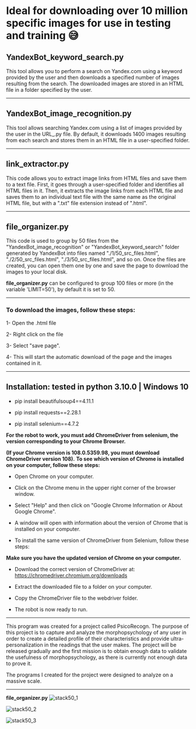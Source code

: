 # Ideal for downloading over 10 million specific images for use in testing and training 😅
## YandexBot_keyword_search.py
This tool allows you to perform a search on Yandex.com using a keyword provided by the user and then downloads a specified number of images resulting from the search. The downloaded images are stored in an HTML file in a folder specified by the user.
___________________________________________________________
## YandexBot_image_recognition.py
This tool allows searching Yandex.com using a list of images provided by the user in the URL_.py file. By default, it downloads 1400 images resulting from each search and stores them in an HTML file in a user-specified folder.
___________________________________________________________
## link_extractor.py
This code allows you to extract image links from HTML files and save them to a text file. First, it goes through a user-specified folder and identifies all HTML files in it. Then, it extracts the image links from each HTML file and saves them to an individual text file with the same name as the original HTML file, but with a ".txt" file extension instead of ".html".
___________________________________________________________
## file_organizer.py
This code is used to group by 50 files from the "YandexBot_image_recognition" or "YandexBot_keyword_search" folder generated by YandexBot into files named "./1/50_src_files.html", "./2/50_src_files.html", "./3/50_src_files.html", and so on. Once the files are created, you can open them one by one and save the page to download the images to your local disk.

**file_organizer.py** can be configured to group 100 files or more (in the variable 'LIMIT=50'), by default it is set to 50.
___________________________________________________________
### To download the images, follow these steps:

1- Open the .html file

2- Right click on the file

3- Select "save page".

4- This will start the automatic download of the page and the images contained in it.
___________________________________________________________
## **Installation: tested in python 3.10.0 | Windows 10**

- pip install beautifulsoup4==4.11.1

- pip install requests==2.28.1

- pip install selenium==4.7.2

**For the robot to work, you must add ChromeDriver from selenium, the version corresponding to your Chrome Browser.**

**(If your Chrome version is 108.0.5359.98, you must download ChromeDriver version 108).**
**To see which version of Chrome is installed on your computer, follow these steps:**
- Open Chrome on your computer.

- Click on the Chrome menu in the upper right corner of the browser window.

- Select "Help" and then click on "Google Chrome Information or About Google Chrome".

-  A window will open with information about the version of Chrome that is installed on your computer.

- To install the same version of ChromeDriver from Selenium, follow these steps:

**Make sure you have the updated version of Chrome on your computer.**
- Download the correct version of ChromeDriver at: https://chromedriver.chromium.org/downloads

- Extract the downloaded file to a folder on your computer.

- Copy the ChromeDriver file to the webdriver folder.

- The robot is now ready to run.
___________________________________________________________
This program was created for a project called PsicoRecogn. The purpose of this project is to capture and analyze the morphopsychology of any user in order to create a detailed profile of their characteristics and provide ultra-personalization in the readings that the user makes. The project will be released gradually and the first mission is to obtain enough data to validate the usefulness of morphopsychology, as there is currently not enough data to prove it.

The programs I created for the project were designed to analyze on a massive scale.
___________________________________________________________
**file_organizer.py**
![stack50_1](https://user-images.githubusercontent.com/115203597/206514765-c06b72ed-29ab-4eb0-9f21-f0e41ec5494e.png)

![stack50_2](https://user-images.githubusercontent.com/115203597/206514834-d331cce0-0960-4cb6-be97-bd168553ae58.png)

![stack50_3](https://user-images.githubusercontent.com/115203597/206516990-51b6af85-efb8-4ccc-a61d-515a09468819.png)

